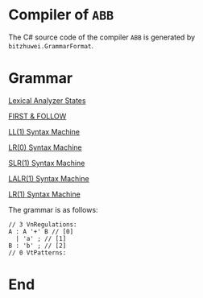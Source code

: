 # Compiler of `ABB`

The C# source code of the compiler `ABB` is generated by `bitzhuwei.GrammarFormat`.

# Grammar

[Lexical Analyzer States](doc/LexicalStates.md)

[FIRST & FOLLOW](doc/FIRST-FOLLOW.md)

[LL(1) Syntax Machine](doc/SyntaxMachineLL(1).md)

[LR(0) Syntax Machine](doc/SyntaxMachineLR(0).md)

[SLR(1) Syntax Machine](doc/SyntaxMachineSLR(1).md)

[LALR(1) Syntax Machine](doc/SyntaxMachineLALR(1).md)

[LR(1) Syntax Machine](doc/SyntaxMachineLR(1).md)

The grammar is as follows:

```
// 3 VnRegulations:
A : A '+' B // [0]
  | 'a' ; // [1]
B : 'b' ; // [2]
// 0 VtPatterns:

```

# End

